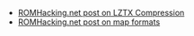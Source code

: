 
- [ROMHacking.net post on LZTX Compression](https://www.romhacking.net/forum/index.php?topic=30338.msg391614#msg391614)
- [ROMHacking.net post on map formats](https://www.romhacking.net/forum/index.php?topic=30523.msg393227#msg393227)
